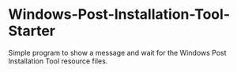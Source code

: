# Windows-Post-Installation-Tool-Starter
 Simple program to show a message and wait for the Windows Post Installation Tool resource files.
